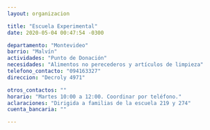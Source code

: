 ```yaml
---
layout: organizacion

title: "Escuela Experimental"
date: 2020-05-04 00:47:54 -0300

departamento: "Montevideo"
barrio: "Malvín"
actividades: "Punto de Donación"
necesidades: "Alimentos no perecederos y artículos de limpieza"
telefono_contacto: "094163327"
direccion: "Decroly 4971"

otros_contactos: ""
horario: "Martes 10:00 a 12:00. Coordinar por teléfono."
aclaraciones: "Dirigida a familias de la escuela 219 y 274"
cuenta_bancaria: ""

---
```


